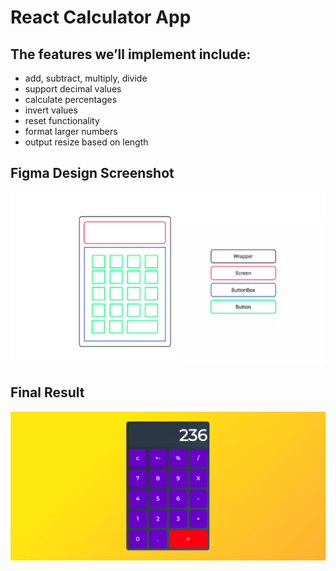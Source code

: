 # React Calculator App

## The features we’ll implement include:

- add, subtract, multiply, divide
- support decimal values
- calculate percentages
- invert values
- reset functionality
- format larger numbers
- output resize based on length

## Figma Design Screenshot

![Figma Design](figma-design.png)

## Final Result

![Figma Design](calculator-screenshot.png)

